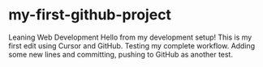 # my-first-github-project
Leaning Web Development
Hello from my development setup!
This is my first edit using Cursor and GitHub.
Testing my complete workflow.
Adding some new lines and committing, pushing to GitHub as another test.
